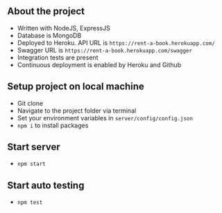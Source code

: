 ## About the project
- Written with NodeJS, ExpressJS
- Database is MongoDB
- Deployed to Heroku. API URL is `https://rent-a-book.herokuapp.com/`
- Swagger URL is `https://rent-a-book.herokuapp.com/swagger`
- Integration tests are present
- Continuous deployment is enabled by Heroku and Github

## Setup project on local machine
- Git clone
- Navigate to the project folder via terminal
- Set your environment variables in `server/config/config.json`
- `npm i` to install packages

## Start server
- `npm start`

## Start auto testing
- `npm test`